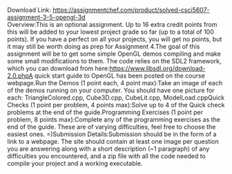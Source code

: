 Download Link: https://assignmentchef.com/product/solved-csci5607-assignment-3-5-opengl-3d
<br>
Overview:This is an optional assignment. Up to 16 extra credit points from this will be added to your lowest project grade so far (up to a total of 100 points). If you have a perfect on all your projects, you will get no points, but it may still be worth doing as prep for Assignment 4.The goal of this assignment will be to get some simple OpenGL demos compiling and make some small modifications to them. The code relies on the SDL2 framework, which you can download from here:https://www.libsdl.org/download-2.0.phpA quick start guide to OpenGL has been posted on the course webpage.Run the Demos (1 point each, 4 point max):Take an image of each of the demos running on your computer. You should have one picture for each: TriangleColored.cpp, Cube3D.cpp, CubeLit.cpp, ModelLoad.cppQuick Checks (1 point per problem, 4 points max):Solve up to 4 of the Quick check problems at the end of the guide.Programming Exercises (1 point per problem, 8 points max):Complete any of the programming exercises as the end of the guide. These are of varying difficulties, feel free to choose the easiest ones. =)Submission Details:Submission should be in the form of a link to a webpage. The site should contain at least one image per question you are answering along with a short description (~1 paragraph) of any difficulties you encountered, and a zip file with all the code needed to compile your project and a working executable.
